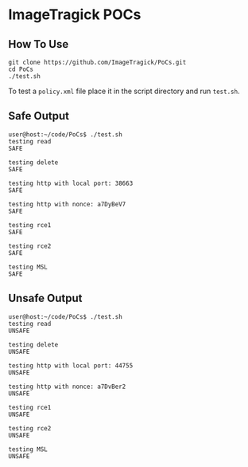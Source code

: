 # ImageTragick POCs

## How To Use
```
git clone https://github.com/ImageTragick/PoCs.git
cd PoCs
./test.sh
```

To test a `policy.xml` file place it in the script directory and run `test.sh`.

## Safe Output
```
user@host:~/code/PoCs$ ./test.sh 
testing read
SAFE

testing delete
SAFE

testing http with local port: 38663
SAFE

testing http with nonce: a7DyBeV7
SAFE

testing rce1
SAFE

testing rce2
SAFE

testing MSL
SAFE
```

## Unsafe Output
```
user@host:~/code/PoCs$ ./test.sh 
testing read
UNSAFE

testing delete
UNSAFE

testing http with local port: 44755
UNSAFE

testing http with nonce: a7DvBer2
UNSAFE

testing rce1
UNSAFE

testing rce2
UNSAFE

testing MSL
UNSAFE
```
